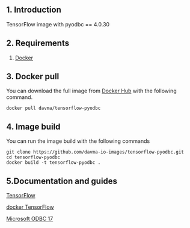 ## 1. Introduction

TensorFlow image with pyodbc == 4.0.30

## 2. Requirements

1. [Docker](https://docs.docker.com/get-docker/)

## 3. Docker pull

You can download the full image from [Docker Hub](https://hub.docker.com/) with the following command.

````
docker pull davma/tensorflow-pyodbc
````

## 4. Image build

You can run the image build with the following commands

````
git clone https://github.com/davma-io-images/tensorflow-pyodbc.git
cd tensorflow-pyodbc
docker build -t tensorflow-pyodbc .
````

## 5.Documentation and guides

[TensorFlow](https://www.tensorflow.org/)

[docker TensorFlow](https://www.tensorflow.org/install/docker)

[Microsoft ODBC 17](https://docs.microsoft.com/en-us/sql/connect/odbc/linux-mac/installing-the-microsoft-odbc-driver-for-sql-server?view=sql-server-2017)
